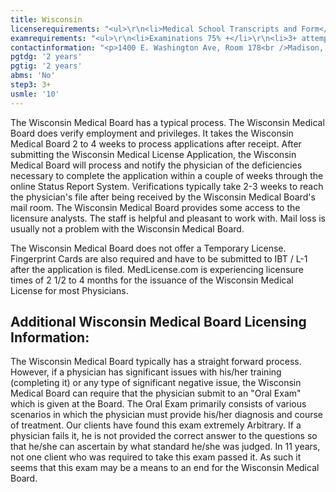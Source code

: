 ```yaml
---
title: Wisconsin
licenserequirements: "<ul>\r\n<li>Medical School Transcripts and Form</li>\r\n<li>All USA/Canadian PGY Training</li>\r\n<li>FSMB Board Action Report</li>\r\n<li>All State Medical Licenses (past/present)</li>\r\n<li>All National/State Examination Scores</li>\r\n<li>ECFMG Certification (Required for IMG's)</li>\r\n<li>AMA / AOA Profile</li>\r\n<li>NPDB-HIPDB Report</li>\r\n<li>Employment/Privileges past 5 years</li>\r\n<li>Open Book Jurisprudence Exam</li>\r\n</ul>"
examrequirements: "<ul>\r\n<li>Examinations 75% +</li>\r\n<li>3+ attempt limit - USMLE Step 3</li>\r\n<li>10 year limit - USMLE</li>\r\n<li>2 year PGY for USA Grads</li>\r\n<li>2 year PGY for Non-USA Grads</li>\r\n<li>State Exam Accepted if Pre-1975</li>\r\n<li>No SPEX Exam Requirement</li>\r\n</ul>"
contactinformation: "<p>1400 E. Washington Ave, Room 178<br />Madison, WI 53703<br />Phone: (608) 266-2112<br />Fax: (608) 267-3816</p>\r\n<p><a href=\"https://dsps.wi.gov/pages/Home.aspx\">dsps.wi.gov</a></p>"
pgtdg: '2 years'
pgtig: '2 years'
abms: 'No'
step3: 3+
usmle: '10'
---
```


<p>The Wisconsin Medical Board has a typical process. The Wisconsin Medical Board does verify employment and privileges. It takes the Wisconsin Medical Board 2 to 4 weeks to process applications after receipt. After submitting the Wisconsin Medical License Application, the Wisconsin Medical Board will process and notify the physician of the deficiencies necessary to complete the application within a couple of weeks through the online Status Report System. Verifications typically take 2-3 weeks to reach the physician's file after being received by the Wisconsin Medical Board's mail room. The Wisconsin Medical Board provides some access to the licensure analysts. The staff is helpful and pleasant to work with. Mail loss is usually not a problem with the Wisconsin Medical Board.</p>
<p>The Wisconsin Medical Board does not offer a Temporary License. Fingerprint Cards are also required and have to be submitted to IBT / L-1 after the application is filed. MedLicense.com is experiencing licensure times of 2 1/2 to 4 months for the issuance of the Wisconsin Medical License for most Physicians.</p>
<h2 id="mcetoc_1ce9oest20">Additional Wisconsin Medical Board Licensing Information:</h2>
<p>The Wisconsin Medical Board typically has a straight forward process. However, if a physician has significant issues with his/her training (completing it) or any type of significant negative issue, the Wisconsin Medical Board can require that the physician submit to an "Oral Exam" which is given at the Board. The Oral Exam primarily consists of various scenarios in which the physician must provide his/her diagnosis and course of treatment. Our clients have found this exam extremely Arbitrary. If a physician fails it, he is not provided the correct answer to the questions so that he/she can ascertain by what standard he/she was judged. In 11 years, not one client who was required to take this exam passed it. As such it seems that this exam may be a means to an end for the Wisconsin Medical Board.</p>